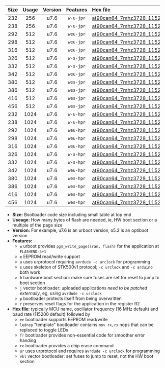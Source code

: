 |Size|Usage|Version|Features|Hex file|
|:-:|:-:|:-:|:-:|:--|
|232|256|u7.6|`w-u-jpr`|[at90can64_7mhz3728_115200bps_ur_vbl.hex](https://raw.githubusercontent.com/stefanrueger/urboot/main//at90can64_7mhz3728_115200bps_ur_vbl.hex)|
|238|256|u7.6|`w-u-jpr`|[at90can64_7mhz3728_115200bps_lednop_ur_vbl.hex](https://raw.githubusercontent.com/stefanrueger/urboot/main//at90can64_7mhz3728_115200bps_lednop_ur_vbl.hex)|
|292|512|u7.6|`weu-jpr`|[at90can64_7mhz3728_115200bps_ee_ur_vbl.hex](https://raw.githubusercontent.com/stefanrueger/urboot/main//at90can64_7mhz3728_115200bps_ee_ur_vbl.hex)|
|298|512|u7.6|`weu-jpr`|[at90can64_7mhz3728_115200bps_ee_lednop_ur_vbl.hex](https://raw.githubusercontent.com/stefanrueger/urboot/main//at90can64_7mhz3728_115200bps_ee_lednop_ur_vbl.hex)|
|316|512|u7.6|`weu-jpr`|[at90can64_7mhz3728_115200bps_ee_lednop_fr_ur_vbl.hex](https://raw.githubusercontent.com/stefanrueger/urboot/main//at90can64_7mhz3728_115200bps_ee_lednop_fr_ur_vbl.hex)|
|326|512|u7.6|`w-s-jpr`|[at90can64_7mhz3728_115200bps_vbl.hex](https://raw.githubusercontent.com/stefanrueger/urboot/main//at90can64_7mhz3728_115200bps_vbl.hex)|
|332|512|u7.6|`w-s-jpr`|[at90can64_7mhz3728_115200bps_lednop_vbl.hex](https://raw.githubusercontent.com/stefanrueger/urboot/main//at90can64_7mhz3728_115200bps_lednop_vbl.hex)|
|342|512|u7.6|`weu-jpr`|[at90can64_7mhz3728_115200bps_ee_lednop_fr_ce_ur_vbl.hex](https://raw.githubusercontent.com/stefanrueger/urboot/main//at90can64_7mhz3728_115200bps_ee_lednop_fr_ce_ur_vbl.hex)|
|380|512|u7.6|`wes-jpr`|[at90can64_7mhz3728_115200bps_ee_vbl.hex](https://raw.githubusercontent.com/stefanrueger/urboot/main//at90can64_7mhz3728_115200bps_ee_vbl.hex)|
|386|512|u7.6|`wes-jpr`|[at90can64_7mhz3728_115200bps_ee_lednop_vbl.hex](https://raw.githubusercontent.com/stefanrueger/urboot/main//at90can64_7mhz3728_115200bps_ee_lednop_vbl.hex)|
|416|512|u7.6|`wes-jpr`|[at90can64_7mhz3728_115200bps_ee_lednop_fr_vbl.hex](https://raw.githubusercontent.com/stefanrueger/urboot/main//at90can64_7mhz3728_115200bps_ee_lednop_fr_vbl.hex)|
|456|512|u7.6|`wes-jpr`|[at90can64_7mhz3728_115200bps_ee_lednop_fr_ce_vbl.hex](https://raw.githubusercontent.com/stefanrueger/urboot/main//at90can64_7mhz3728_115200bps_ee_lednop_fr_ce_vbl.hex)|
|232|1024|u7.6|`w-u-hpr`|[at90can64_7mhz3728_115200bps_ur.hex](https://raw.githubusercontent.com/stefanrueger/urboot/main//at90can64_7mhz3728_115200bps_ur.hex)|
|238|1024|u7.6|`w-u-hpr`|[at90can64_7mhz3728_115200bps_lednop_ur.hex](https://raw.githubusercontent.com/stefanrueger/urboot/main//at90can64_7mhz3728_115200bps_lednop_ur.hex)|
|292|1024|u7.6|`weu-hpr`|[at90can64_7mhz3728_115200bps_ee_ur.hex](https://raw.githubusercontent.com/stefanrueger/urboot/main//at90can64_7mhz3728_115200bps_ee_ur.hex)|
|298|1024|u7.6|`weu-hpr`|[at90can64_7mhz3728_115200bps_ee_lednop_ur.hex](https://raw.githubusercontent.com/stefanrueger/urboot/main//at90can64_7mhz3728_115200bps_ee_lednop_ur.hex)|
|316|1024|u7.6|`weu-hpr`|[at90can64_7mhz3728_115200bps_ee_lednop_fr_ur.hex](https://raw.githubusercontent.com/stefanrueger/urboot/main//at90can64_7mhz3728_115200bps_ee_lednop_fr_ur.hex)|
|326|1024|u7.6|`w-s-hpr`|[at90can64_7mhz3728_115200bps.hex](https://raw.githubusercontent.com/stefanrueger/urboot/main//at90can64_7mhz3728_115200bps.hex)|
|332|1024|u7.6|`w-s-hpr`|[at90can64_7mhz3728_115200bps_lednop.hex](https://raw.githubusercontent.com/stefanrueger/urboot/main//at90can64_7mhz3728_115200bps_lednop.hex)|
|342|1024|u7.6|`weu-hpr`|[at90can64_7mhz3728_115200bps_ee_lednop_fr_ce_ur.hex](https://raw.githubusercontent.com/stefanrueger/urboot/main//at90can64_7mhz3728_115200bps_ee_lednop_fr_ce_ur.hex)|
|380|1024|u7.6|`wes-hpr`|[at90can64_7mhz3728_115200bps_ee.hex](https://raw.githubusercontent.com/stefanrueger/urboot/main//at90can64_7mhz3728_115200bps_ee.hex)|
|386|1024|u7.6|`wes-hpr`|[at90can64_7mhz3728_115200bps_ee_lednop.hex](https://raw.githubusercontent.com/stefanrueger/urboot/main//at90can64_7mhz3728_115200bps_ee_lednop.hex)|
|416|1024|u7.6|`wes-hpr`|[at90can64_7mhz3728_115200bps_ee_lednop_fr.hex](https://raw.githubusercontent.com/stefanrueger/urboot/main//at90can64_7mhz3728_115200bps_ee_lednop_fr.hex)|
|456|1024|u7.6|`wes-hpr`|[at90can64_7mhz3728_115200bps_ee_lednop_fr_ce.hex](https://raw.githubusercontent.com/stefanrueger/urboot/main//at90can64_7mhz3728_115200bps_ee_lednop_fr_ce.hex)|

- **Size:** Bootloader code size including small table at top end
- **Useage:** How many bytes of flash are needed, ie, HW boot section or a multiple of the page size
- **Version:** For example, u7.6 is an urboot version, o5.2 is an optiboot version
- **Features:**
  + `w` urboot provides `pgm_write_page(sram, flash)` for the application at `FLASHEND-4+1`
  + `e` EEPROM read/write support
  + `u` uses urprotocol requiring `avrdude -c urclock` for programming
  + `s` uses skeleton of STK500v1 protocol; `-c urclock` and `-c arduino` both work
  + `h` hardware boot section: make sure fuses are set for reset to jump to boot section
  + `j` vector bootloader: uploaded applications *need to be patched externally*, eg, using `avrdude -c urclock`
  + `p` bootloader protects itself from being overwritten
  + `r` preserves reset flags for the application in the register R2
- **Hex file:** typically MCU name, oscillator frequency (16 MHz default) and baud rate (115200 default) followed by
  + `ee` bootloader supports EEPROM read/write
  + `lednop` "template" bootloader contains `mov rx,rx` nops that can be replaced to toggle LEDs
  + `fr` bootloader provides non-essential code for smoother error handing
  + `ce` bootloader provides a chip erase command
  + `ur` uses urprotocol and requires `avrdude -c urclock` for programming
  + `vbl` vector bootloader: set fuses to jump to reset, not the HW boot section

